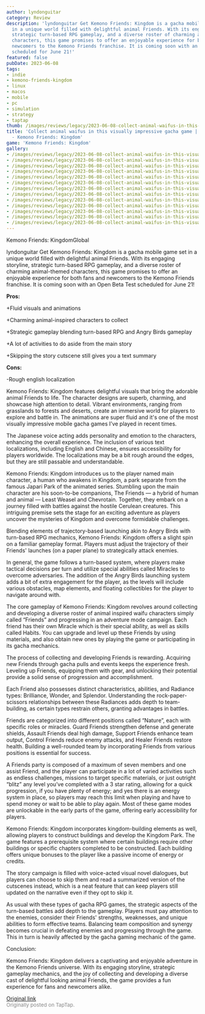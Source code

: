 ```yaml
---
author: lyndonguitar
category: Review
description: 'lyndonguitar Get Kemono Friends: Kingdom is a gacha mobile game set
  in a unique world filled with delightful animal Friends. With its engaging storyline,
  strategic turn-based RPG gameplay, and a diverse roster of charming animal-themed
  characters, this game promises to offer an enjoyable experience for both fans and
  newcomers to the Kemono Friends franchise. It is coming soon with an Open Beta Test
  scheduled for June 21!'
featured: false
pubDate: 2023-06-08
tags:
- indie
- kemono-friends-kingdom
- linux
- macos
- mobile
- pc
- simulation
- strategy
- taptap
thumb: /images/reviews/legacy/2023-06-08-collect-animal-waifus-in-this-visually-impressive-gacha-game--full-review---kemono-friend-0.avif
title: 'Collect animal waifus in this visually impressive gacha game | Full Review
  - Kemono Friends: Kingdom'
game: 'Kemono Friends: Kingdom'
gallery:
- /images/reviews/legacy/2023-06-08-collect-animal-waifus-in-this-visually-impressive-gacha-game--full-review---kemono-friend-0.avif
- /images/reviews/legacy/2023-06-08-collect-animal-waifus-in-this-visually-impressive-gacha-game--full-review---kemono-friend-1.avif
- /images/reviews/legacy/2023-06-08-collect-animal-waifus-in-this-visually-impressive-gacha-game--full-review---kemono-friend-2.avif
- /images/reviews/legacy/2023-06-08-collect-animal-waifus-in-this-visually-impressive-gacha-game--full-review---kemono-friend-3.avif
- /images/reviews/legacy/2023-06-08-collect-animal-waifus-in-this-visually-impressive-gacha-game--full-review---kemono-friend-4.avif
- /images/reviews/legacy/2023-06-08-collect-animal-waifus-in-this-visually-impressive-gacha-game--full-review---kemono-friend-5.avif
- /images/reviews/legacy/2023-06-08-collect-animal-waifus-in-this-visually-impressive-gacha-game--full-review---kemono-friend-6.avif
- /images/reviews/legacy/2023-06-08-collect-animal-waifus-in-this-visually-impressive-gacha-game--full-review---kemono-friend-7.avif
- /images/reviews/legacy/2023-06-08-collect-animal-waifus-in-this-visually-impressive-gacha-game--full-review---kemono-friend-8.avif
- /images/reviews/legacy/2023-06-08-collect-animal-waifus-in-this-visually-impressive-gacha-game--full-review---kemono-friend-9.avif
- /images/reviews/legacy/2023-06-08-collect-animal-waifus-in-this-visually-impressive-gacha-game--full-review---kemono-friend-10.avif
- /images/reviews/legacy/2023-06-08-collect-animal-waifus-in-this-visually-impressive-gacha-game--full-review---kemono-friend-11.avif
- /images/reviews/legacy/2023-06-08-collect-animal-waifus-in-this-visually-impressive-gacha-game--full-review---kemono-friend-12.avif
---
```

Kemono Friends: KingdomGlobal

lyndonguitar
Get
Kemono Friends: Kingdom is a gacha mobile game set in a unique world filled with delightful animal Friends. With its engaging storyline, strategic turn-based RPG gameplay, and a diverse roster of charming animal-themed characters, this game promises to offer an enjoyable experience for both fans and newcomers to the Kemono Friends franchise. It is coming soon with an Open Beta Test scheduled for June 21!


**Pros:**


+Fluid visuals and animations

+Charming animal-inspired characters to collect

+Strategic gameplay blending turn-based RPG and Angry Birds gameplay

+A lot of activities to do aside from the main story

+Skipping the story cutscene still gives you a text summary


**Cons:**


-Rough english localization

Kemono Friends: Kingdom features delightful visuals that bring the adorable animal Friends to life. The character designs are superb, charming, and showcase high attention to detail. Vibrant environments, ranging from grasslands to forests and deserts, create an immersive world for players to explore and battle in. The animations are super fluid and it's one of the most visually impressive mobile gacha games I’ve played in recent times.

The Japanese voice acting adds personality and emotion to the characters, enhancing the overall experience. The inclusion of various text localizations, including English and Chinese, ensures accessibility for players worldwide. The localizations may be a bit rough around the edges, but they are still passable and understandable.

Kemono Friends: Kingdom introduces us to the player named main character, a human who awakens in Kingdom, a park separate from the famous Japari Park of the animated series. Stumbling upon the main character are his soon-to-be companions, The Friends — a hybrid of human and animal — Least Weasel and Chevrotain. Together, they embark on a journey filled with battles against the hostile Cerulean creatures. This intriguing premise sets the stage for an exciting adventure as players uncover the mysteries of Kingdom and overcome formidable challenges.

Blending elements of trajectory-based launching akin to Angry Birds with turn-based RPG mechanics, Kemono Friends: Kingdom offers a slight spin on a familiar gameplay format. Players must adjust the trajectory of their Friends' launches (on a paper plane) to strategically attack enemies.

In general, the game follows a turn-based system, where players make tactical decisions per turn and utilize special abilities called Miracles to overcome adversaries. The addition of the Angry Birds launching system adds a bit of extra engagement for the player, as the levels will include various obstacles, map elements, and floating collectibles for the player to navigate around with.

The core gameplay of Kemono Friends: Kingdom revolves around collecting and developing a diverse roster of animal inspired waifu characters simply called “Friends” and progressing in an adventure mode campaign. Each friend has their own Miracle which is their special ability, as well as skills called Habits. You can upgrade and level up these Friends by using materials, and also obtain new ones by playing the game or participating in its gacha mechanics.

The process of collecting and developing Friends is rewarding. Acquiring new Friends through gacha pulls and events keeps the experience fresh. Leveling up Friends, equipping them with gear, and unlocking their potential provide a solid sense of progression and accomplishment.

Each Friend also possesses distinct characteristics, abilities, and Radiance types: Brilliance, Wonder, and Splendor. Understanding the rock-paper-scissors relationships between these Radiances adds depth to team-building, as certain types restrain others, granting advantages in battles.

Friends are categorized into different positions called “Nature”, each with specific roles or miracles. Guard Friends strengthen defense and generate shields, Assault Friends deal high damage, Support Friends enhance team output, Control Friends reduce enemy attacks, and Healer Friends restore health. Building a well-rounded team by incorporating Friends from various positions is essential for success.

A Friends party is composed of a maximum of seven members and one assist Friend, and the player can participate in a lot of varied activities such as endless challenges, missions to target specific materials, or just outright “blitz” any level you’ve completed with a 3 star rating, allowing for a quick progression, if you have plenty of energy; and yes there is an energy system in place, so players may reach this limit when playing and have to spend money or wait to be able to play again. Most of these game modes are unlockable in the early parts of the game, offering early accessibility for players.

Kemono Friends: Kingdom incorporates kingdom-building elements as well, allowing players to construct buildings and develop the Kingdom Park. The game features a prerequisite system where certain buildings require other buildings or specific chapters completed to be constructed. Each building offers unique bonuses to the player like a passive income of energy or credits.

The story campaign is filled with voice-acted visual novel dialogues, but players can choose to skip them and read a summarized version of the cutscenes instead, which is a neat feature that can keep players still updated on the narrative even if they opt to skip it.

As usual with these types of gacha RPG games, the strategic aspects of the turn-based battles add depth to the gameplay. Players must pay attention to the enemies, consider their Friends' strengths, weaknesses, and unique abilities to form effective teams. Balancing team composition and synergy becomes crucial in defeating enemies and progressing through the game. This in turn is heavily affected by the gacha gaming mechanic of the game.

Conclusion:

Kemono Friends: Kingdom delivers a captivating and enjoyable adventure in the Kemono Friends universe. With its engaging storyline, strategic gameplay mechanics, and the joy of collecting and developing a diverse cast of delightful looking animal Friends, the game provides a fun experience for fans and newcomers alike.

[Original link](https://www.taptap.io/post/5784469)<br><span style="font-size: 0.95em; color: #888;">Originally posted on TapTap.</span>